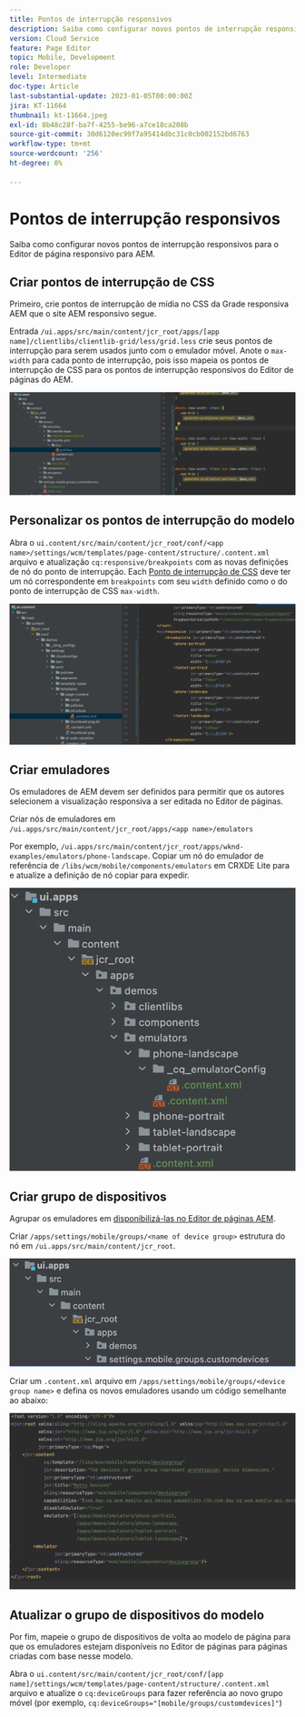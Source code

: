 ```yaml
---
title: Pontos de interrupção responsivos
description: Saiba como configurar novos pontos de interrupção responsivos para o Editor de página responsivo para AEM.
version: Cloud Service
feature: Page Editor
topic: Mobile, Development
role: Developer
level: Intermediate
doc-type: Article
last-substantial-update: 2023-01-05T00:00:00Z
jira: KT-11664
thumbnail: kt-11664.jpeg
exl-id: 8b48c28f-ba7f-4255-be96-a7ce18ca208b
source-git-commit: 30d6120ec99f7a95414dbc31c0cb002152bd6763
workflow-type: tm+mt
source-wordcount: '256'
ht-degree: 0%

---
```


# Pontos de interrupção responsivos

Saiba como configurar novos pontos de interrupção responsivos para o Editor de página responsivo para AEM.

## Criar pontos de interrupção de CSS

Primeiro, crie pontos de interrupção de mídia no CSS da Grade responsiva AEM que o site AEM responsivo segue.

Entrada `/ui.apps/src/main/content/jcr_root/apps/[app name]/clientlibs/clientlib-grid/less/grid.less` crie seus pontos de interrupção para serem usados junto com o emulador móvel. Anote o `max-width` para cada ponto de interrupção, pois isso mapeia os pontos de interrupção de CSS para os pontos de interrupção responsivos do Editor de páginas do AEM.

![Criar novos pontos de interrupção responsivos](./assets/responsive-breakpoints/create-new-breakpoints.jpg)

## Personalizar os pontos de interrupção do modelo

Abra o `ui.content/src/main/content/jcr_root/conf/<app name>/settings/wcm/templates/page-content/structure/.content.xml` arquivo e atualização `cq:responsive/breakpoints` com as novas definições de nó do ponto de interrupção. Each [Ponto de interrupção de CSS](#create-new-css-breakpoints) deve ter um nó correspondente em `breakpoints` com seu `width` definido como o do ponto de interrupção de CSS `max-width`.

![Personalizar os pontos de interrupção responsivos do modelo](./assets/responsive-breakpoints/customize-template-breakpoints.jpg)

## Criar emuladores

Os emuladores de AEM devem ser definidos para permitir que os autores selecionem a visualização responsiva a ser editada no Editor de páginas.

Criar nós de emuladores em `/ui.apps/src/main/content/jcr_root/apps/<app name>/emulators`

Por exemplo, `/ui.apps/src/main/content/jcr_root/apps/wknd-examples/emulators/phone-landscape`. Copiar um nó do emulador de referência de `/libs/wcm/mobile/components/emulators` em CRXDE Lite para e atualize a definição de nó copiar para expedir.

![Criar novos emuladores](./assets/responsive-breakpoints/create-new-emulators.jpg)

## Criar grupo de dispositivos

Agrupar os emuladores em [disponibilizá-las no Editor de páginas AEM](#update-the-templates-device-group).

Criar `/apps/settings/mobile/groups/<name of device group>` estrutura do nó em `/ui.apps/src/main/content/jcr_root`.

![Criar novo grupo de dispositivos](./assets/responsive-breakpoints/create-new-device-group.jpg)

Criar um `.content.xml` arquivo em `/apps/settings/mobile/groups/<device group name>` e defina os novos emuladores usando um código semelhante ao abaixo:

![Criar novo dispositivo](./assets/responsive-breakpoints/create-new-device.jpg)

## Atualizar o grupo de dispositivos do modelo

Por fim, mapeie o grupo de dispositivos de volta ao modelo de página para que os emuladores estejam disponíveis no Editor de páginas para páginas criadas com base nesse modelo.

Abra o `ui.content/src/main/content/jcr_root/conf/[app name]/settings/wcm/templates/page-content/structure/.content.xml` arquivo e atualize o `cq:deviceGroups` para fazer referência ao novo grupo móvel (por exemplo, `cq:deviceGroups="[mobile/groups/customdevices]"`)
